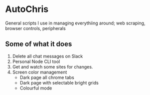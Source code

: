 # AutoChris
General scripts I use in managing everythiing around; web scraping, browser controls, peripherals 

## Some of what it does
1. Delete all chat messages on Slack
2. Personal Node CLI tool
3. Get and watch some sites for changes. 
4. Screen color management
    - Dark page all chrome tabs
    - Dark page with selectable bright grids
    - Colourful mode